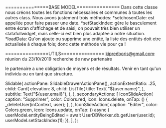 ===============BASE MODEL===============
Dans cette classe nous créons toutes les fonctions nécessaires et communes à toutes
les autres class.
Nous avons justement trois méthodes:
*setchosenDate: est appellée pour faire passer une date.
*setStackIndex: gère le basculement entre écran d'affichage et de saisi; on pouvait très
bien utiliser un statafullwidget, mais celle-ci est bien plus adaptée à notre situation.
*loadData: Qu'on ajoute ou supprime une entité, la liste des entités doit etre actualisée
à chaque fois; donc cette méthode vie pour ça !

===============UTILS===============
kipreéboris@gmail.com: réunion du 23/10/2019
recherche de new partenaire

le partenaire a une obligation de moyens et de résultats.
Venir en tant qu'un individu ou en tant que structure.

Slidable(
                        actionPane: SlidableDrawerActionPane(),
                        actionExtentRatio: .25,
                        child: Card(
                          elevation: 8,
                          child: ListTile(
                            title: Text(
                              "${user.name}",
                            ),
                            subtitle: Text("${user.email}"),
                          ),
                        ),
                        secondaryActions: <Widget>[
                          IconSlideAction(
                            caption: "Supprimer",
                            color: Colors.red,
                            icon: Icons.delete,
                            onTap: () {
                              _deleteUser(inContext, user);
                            },
                          ),
                          IconSlideAction(
                              caption: "Editer",
                              color: Colors.green,
                              icon: Icons.update,
                              onTap: () async {
                                userModel.entityBeingEdited =
                                    await UserDBWorker.db.getUser(user.id);
                                userModel.setStackIndex(1);
                              }),
                        ],
                      );